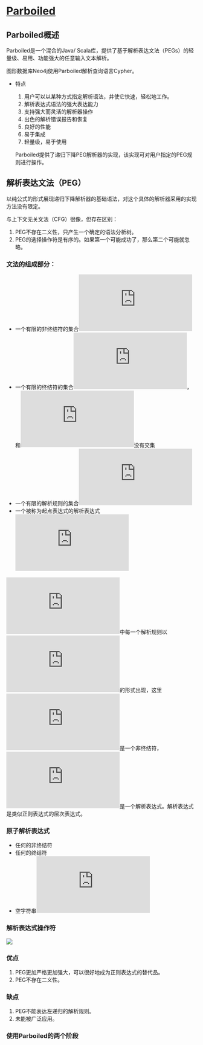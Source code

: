 # [Parboiled](https://blog.csdn.net/MaseratiD/article/details/102824691)

## **Parboiled概述**

Parboiled是一个混合的Java/ Scala库，提供了基于解析表达文法（PEGs）的轻量级、易用、功能强大的任意输入文本解析。

图形数据库Neo4j使用Parboiled解析查询语言Cypher。

- 特点

  1.  用户可以以某种方式指定解析语法，并使它快速，轻松地工作。
  2.  解析表达式语法的强大表达能力
  3.  支持强大而灵活的解析器操作
  4.  出色的解析错误报告和恢复
  5.  良好的性能
  6.  易于集成
  7.  轻量级，易于使用

  Parboiled提供了递归下降PEG解析器的实现，该实现可对用户指定的PEG规则进行操作。



## 解析表达文法（PEG）

以纯公式的形式展现递归下降解析器的基础语法，对这个具体的解析器采用的实现方法没有限定。

与上下文无关文法（CFG）很像，但存在区别：

1. PEG不存在二义性，只产生一个确定的语法分析树。
2. PEG的选择操作符是有序的。如果第一个可能成功了，那么第二个可能就忽略。

### 文法的组成部分：

-    一个有限的非终结符的集合![N](https://private.codecogs.com/gif.latex?N)
-    一个有限的终结符的集合![\sum](https://private.codecogs.com/gif.latex?%5Cdpi%7B80%7D%20%5Csum)，和![N](https://private.codecogs.com/gif.latex?N)没有交集
-    一个有限的解析规则的集合![P](https://private.codecogs.com/gif.latex?P)
-    一个被称为起点表达式的解析表达式![e_{S}](https://private.codecogs.com/gif.latex?e_%7BS%7D)

   ![P](https://private.codecogs.com/gif.latex?P)中每一个解析规则以![A\leftarrow e](https://private.codecogs.com/gif.latex?A%5Cleftarrow%20e)的形式出现，这里![A](https://private.codecogs.com/gif.latex?A)是一个非终结符，![e](https://private.codecogs.com/gif.latex?e)是一个解析表达式。解析表达式是类似正则表达式的层次表达式。

### 原子解析表达式

-    任何的非终结符
-    任何的终结符
-    空字符串![\varepsilon](https://private.codecogs.com/gif.latex?%5Cvarepsilon)

### 解析表达式操作符

![](E:\doc\学习积累\md\java\lib\Parboiled\parboided-1.png)

### 优点

1.    PEG更加严格更加强大，可以很好地成为正则表达式的替代品。
2.    PEG不存在二义性。

###  缺点

1.    PEG不能表达左递归的解析规则。
2.    未能被广泛应用。

### 使用Parboiled的两个阶段

